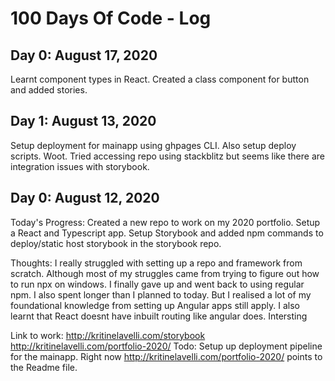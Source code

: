 # 100 Days Of Code - Log

## Day 0: August 17, 2020
Learnt component types in React. Created a class component for button and added stories.

## Day 1: August 13, 2020
Setup deployment for mainapp using ghpages CLI. Also setup deploy scripts. Woot. Tried accessing repo using stackblitz but seems like there are integration issues with storybook.

## Day 0: August 12, 2020
Today's Progress: Created a new repo to work on my 2020 portfolio. Setup a React and Typescript app. Setup Storybook and added npm commands to deploy/static host storybook in the storybook repo.

Thoughts: I really struggled with setting up a repo and framework from scratch. Although most of my struggles came from trying to figure out how to run npx on windows. I finally gave up and went back to using regular npm. I also spent longer than I planned to today. But I realised a lot of my foundational knowledge from setting up Angular apps still apply. I also learnt that React doesnt have inbuilt routing like angular does. Intersting

Link to work: http://kritinelavelli.com/storybook
              http://kritinelavelli.com/portfolio-2020/
Todo: Setup up deployment pipeline for the mainapp. Right now http://kritinelavelli.com/portfolio-2020/ points to the Readme file.